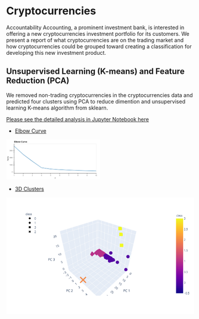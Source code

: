 # Cryptocurrencies

Accountability Accounting, a prominent investment bank, is interested in offering a new cryptocurrencies investment portfolio for its customers. We present a report of what cryptocurrencies are on the trading market and how cryptocurrencies could be grouped toward creating a classification for developing this new investment product. 

## Unsupervised Learning (K-means) and Feature Reduction (PCA)
We removed non-trading cryptocurrencies in the cryptocurrencies data and predicted four clusters using PCA to reduce dimention and unsupervised learning K-means algorithm from sklearn. 

[Please see the detailed analysis in Jupyter Notebook here](https://github.com/karenmxm/Cryptocurrencies/blob/master/Challenge.ipynb)

 - [Elbow Curve](https://github.com/karenmxm/Cryptocurrencies/blob/master/Images/Elbow_curve.png)
 
<img src=https://github.com/karenmxm/Cryptocurrencies/blob/master/Images/Elbow_curve.png width=50%>

 - [3D Clusters](https://github.com/karenmxm/Cryptocurrencies/blob/master/Images/clusters_3d.png)
 
 <img src=https://github.com/karenmxm/Cryptocurrencies/blob/master/Images/clusters_3d.png>
